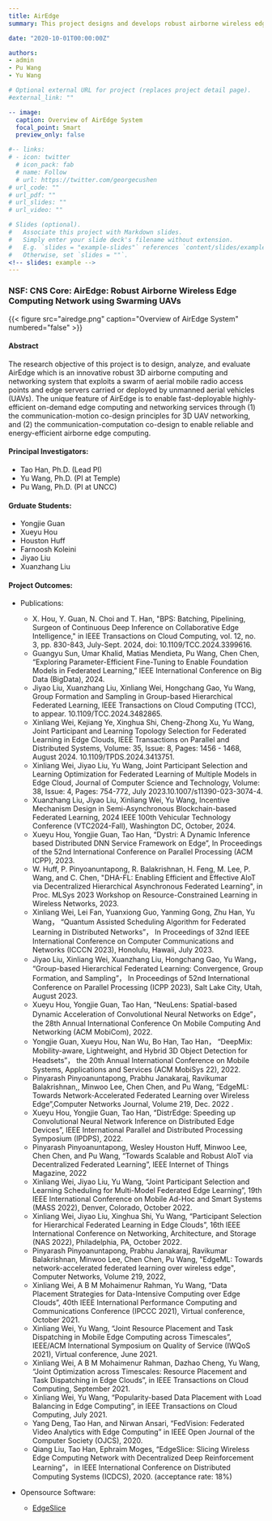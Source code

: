 ```yaml
---
title: AirEdge
summary: This project designs and develops robust airborne wireless edge computing networks and systems.

date: "2020-10-01T00:00:00Z"

authors:
- admin
- Pu Wang
- Yu Wang

# Optional external URL for project (replaces project detail page).
#external_link: ""

-- image:
  caption: Overview of AirEdge System
  focal_point: Smart  
  preview_only: false

#-- links:
# - icon: twitter
  # icon_pack: fab
  # name: Follow
  # url: https://twitter.com/georgecushen
# url_code: ""
# url_pdf: ""
# url_slides: ""
# url_video: "" 

# Slides (optional).
#   Associate this project with Markdown slides.
#   Simply enter your slide deck's filename without extension.
#   E.g. `slides = "example-slides"` references `content/slides/example-slides.md`.
#   Otherwise, set `slides = ""`.
<!-- slides: example -->
---
```


### NSF: CNS Core: AirEdge: Robust Airborne Wireless Edge Computing Network using Swarming UAVs

{{< figure src="airedge.png" caption="Overview of AirEdge System" numbered="false" >}}

#### Abstract
The research objective of this project is to design, analyze, and evaluate AirEdge which is an innovative robust 3D airborne computing and networking system that exploits a swarm of aerial mobile radio access points and edge servers carried or deployed by unmanned aerial vehicles (UAVs). The unique feature of AirEdge is to enable fast-deployable highly-efficient on-demand edge computing and networking services through (1) the communication-motion co-design principles for 3D UAV networking, and (2) the communication-computation co-design to enable reliable and energy-efficient airborne edge computing.

#### Principal Investigators:
- Tao Han, Ph.D. (Lead PI)
- Yu Wang, Ph.D. (PI at Temple)
- Pu Wang, Ph.D. (PI at UNCC)

#### Grduate Students:
- Yongjie Guan
- Xueyu Hou
- Houston Huff
- Farnoosh Koleini 
- Jiyao Liu
- Xuanzhang Liu


#### Project Outcomes:
- Publications:
  - X. Hou, Y. Guan, N. Choi and T. Han, "BPS: Batching, Pipelining, Surgeon of Continuous Deep Inference on Collaborative Edge Intelligence," in IEEE Transactions on Cloud Computing, vol. 12, no. 3, pp. 830-843, July-Sept. 2024, doi: 10.1109/TCC.2024.3399616.
  - Guangyu Sun, Umar Khalid, Matias Mendieta, Pu Wang, Chen Chen, “Exploring Parameter-Efficient Fine-Tuning to Enable Foundation Models in Federated Learning,” IEEE International Conference on Big Data (BigData), 2024.
  - Jiyao Liu, Xuanzhang Liu, Xinliang Wei, Hongchang Gao, Yu Wang, Group Formation and Sampling in Group-based Hierarchical Federated Learning, IEEE Transactions on Cloud Computing (TCC), to appear. 10.1109/TCC.2024.3482865.
  - Xinliang Wei, Kejiang Ye, Xinghua Shi, Cheng-Zhong Xu, Yu Wang, Joint Participant and Learning Topology Selection for Federated Learning in Edge Clouds, IEEE Transactions on Parallel and Distributed Systems, Volume: 35, Issue: 8, Pages: 1456 - 1468, August 2024. 10.1109/TPDS.2024.3413751.
  - Xinliang Wei, Jiyao Liu, Yu Wang, Joint Participant Selection and Learning Optimization for Federated Learning of Multiple Models in Edge Cloud, Journal of Computer Science and Technology, Volume: 38, Issue: 4, Pages: 754-772, July 2023.10.1007/s11390-023-3074-4.
  - Xuanzhang Liu, Jiyao Liu, Xinliang Wei, Yu Wang, Incentive Mechanism Design in Semi-Asynchronous Blockchain-based Federated Learning, 2024 IEEE 100th Vehicular Technology Conference (VTC2024-Fall), Washington DC, October, 2024.
  - Xueyu Hou, Yongjie Guan, Tao Han, “Dystri: A Dynamic Inference based Distributed DNN Service Framework on Edge”, In Proceedings of the 52nd International Conference on Parallel Processing (ACM ICPP), 2023.
  - W. Huff, P. Pinyoanuntapong, R. Balakrishnan, H. Feng, M. Lee, P. Wang, and C. Chen, "DHA-FL: Enabling Efficient and Effective AIoT via Decentralized Hierarchical Asynchronous Federated Learning",  in Proc.  MLSys 2023 Workshop on Resource-Constrained Learning in Wireless Networks, 2023.
  - Xinliang Wei, Lei Fan, Yuanxiong Guo, Yanming Gong, Zhu Han, Yu Wang， “Quantum Assisted Scheduling Algorithm for Federated Learning in Distributed Networks”， In Proceedings of 32nd IEEE International Conference on Computer Communications and Networks (ICCCN 2023), Honolulu, Hawaii, July 2023.
  - Jiyao Liu, Xinliang Wei, Xuanzhang Liu, Hongchang Gao, Yu Wang， “Group-based Hierarchical Federated Learning: Convergence, Group Formation, and Sampling”， In Proceedings of 52nd International Conference on Parallel Processing (ICPP 2023), Salt Lake City, Utah, August 2023.
  - Xueyu Hou, Yongjie Guan, Tao Han, “NeuLens: Spatial-based Dynamic Acceleration of Convolutional Neural Networks on Edge”， the 28th Annual International Conference On Mobile Computing And Networking (ACM MobiCom), 2022.
  - Yongjie Guan, Xueyu Hou, Nan Wu, Bo Han, Tao Han， “DeepMix: Mobility-aware, Lightweight, and Hybrid 3D Object Detection for Headsets”， the 20th Annual International Conference on Mobile Systems, Applications and Services (ACM MobiSys 22), 2022.
  - Pinyarash Pinyoanuntapong, Prabhu Janakaraj, Ravikumar Balakrishnan,, Minwoo Lee, Chen Chen, and Pu Wang, “EdgeML: Towards Network-Accelerated Federated Learning over Wireless Edge”,Computer Networks Journal,  Volume 219, Dec. 2022 . 
  - Xueyu Hou, Yongjie Guan, Tao Han, “DistrEdge: Speeding up Convolutional Neural Network Inference on Distributed Edge Devices”, IEEE International Parallel and Distributed Processing Symposium (IPDPS), 2022. 
  - Pinyarash Pinyoanuntapong, Wesley Houston Huff, Minwoo Lee, Chen Chen, and Pu Wang, “Towards Scalable and Robust AIoT via Decentralized Federated Learning”, IEEE Internet of Things Magazine, 2022
  - Xinliang Wei, Jiyao Liu, Yu Wang, “Joint Participant Selection and Learning Scheduling for Multi-Model Federated Edge Learning”, 19th IEEE International Conference on Mobile Ad-Hoc and Smart Systems (MASS 2022), Denver, Colorado, October 2022.
  - Xinliang Wei, Jiyao Liu, Xinghua Shi, Yu Wang, “Participant Selection for Hierarchical Federated Learning in Edge Clouds”, 16th IEEE International Conference on Networking, Architecture, and Storage (NAS 2022), Philadelphia, PA, October 2022.
  - Pinyarash Pinyoanuntapong, Prabhu Janakaraj, Ravikumar Balakrishnan, Minwoo Lee, Chen Chen, Pu Wang, "EdgeML: Towards network-accelerated federated learning over wireless edge", Computer Networks, Volume 219, 2022,
  - Xinliang Wei, A B M Mohaimenur Rahman, Yu Wang, “Data Placement Strategies for Data-Intensive Computing over Edge Clouds”, 40th IEEE International Performance Computing and Communications Conference (IPCCC 2021), Virtual conference, October 2021.
  - Xinliang Wei, Yu Wang, “Joint Resource Placement and Task Dispatching in Mobile Edge Computing across Timescales”, IEEE/ACM International Symposium on Quality of Service (IWQoS 2021), Virtual conference, June 2021.
  - Xinliang Wei, A B M Mohaimenur Rahman, Dazhao Cheng, Yu Wang, “Joint Optimization across Timescales: Resource Placement and Task Dispatching in Edge Clouds”, in IEEE Transactions on Cloud Computing, September 2021.
  - Xinliang Wei, Yu Wang, “Popularity-based Data Placement with Load Balancing in Edge Computing”, in IEEE Transactions on Cloud Computing, July 2021.
  - Yang Deng, Tao Han, and Nirwan Ansari, “FedVision: Federated Video Analytics with Edge Computing” in IEEE Open Journal of the Computer Society (OJCS), 2020.
  - Qiang Liu, Tao Han, Ephraim Moges, “EdgeSlice: Slicing Wireless Edge Computing Network with Decentralized Deep Reinforcement Learning”， in IEEE International Conference on Distributed Computing Systems (ICDCS), 2020. (acceptance rate: 18%)
	
 
- Opensource Software:
	- [EdgeSlice](https://github.com/unics-code/EdgeSlice)


<!-- In this framework, smart cameras, radio access networks, and edge servers are recognized as infrastructure that can support multiple machine vision services through adaptive end-to-end multi-domain resource orchestration. The PIs envision that a machine vision service provider (MVSP) will own and manage a virtual network consisting of a radio access network and edge servers and have the access to ubiquitous cameras via camera sharing agreements with camera owners. Under this scenario, MVSPs are challenged to dynamically manage highly coupled resources and functions across multiple technology domains: 1) camera functions such as image preprocessing and embedded machine vision; 2) network resources in the radio access network; 3) computation resources and machine vision on the edge servers. To solve the problem, the PIs propose an interdisciplinary research project which integrates techniques and perspectives from wireless networking, computer vision, and edge computing in designing and optimizing UbiVision. -->


<!-- Lorem ipsum dolor sit amet, consectetur adipiscing elit. Duis posuere tellus ac convallis placerat. Proin tincidunt magna sed ex sollicitudin condimentum. Sed ac faucibus dolor, scelerisque sollicitudin nisi. Cras purus urna, suscipit quis sapien eu, pulvinar tempor diam. Quisque risus orci, mollis id ante sit amet, gravida egestas nisl. Sed ac tempus magna. Proin in dui enim. Donec condimentum, sem id dapibus fringilla, tellus enim condimentum arcu, nec volutpat est felis vel metus. Vestibulum sit amet erat at nulla eleifend gravida.

Nullam vel molestie justo. Curabitur vitae efficitur leo. In hac habitasse platea dictumst. Sed pulvinar mauris dui, eget varius purus congue ac. Nulla euismod, lorem vel elementum dapibus, nunc justo porta mi, sed tempus est est vel tellus. Nam et enim eleifend, laoreet sem sit amet, elementum sem. Morbi ut leo congue, maximus velit ut, finibus arcu. In et libero cursus, rutrum risus non, molestie leo. Nullam congue quam et volutpat malesuada. Sed risus tortor, pulvinar et dictum nec, sodales non mi. Phasellus lacinia commodo laoreet. Nam mollis, erat in feugiat consectetur, purus eros egestas tellus, in auctor urna odio at nibh. Mauris imperdiet nisi ac magna convallis, at rhoncus ligula cursus.

Cras aliquam rhoncus ipsum, in hendrerit nunc mattis vitae. Duis vitae efficitur metus, ac tempus leo. Cras nec fringilla lacus. Quisque sit amet risus at ipsum pharetra commodo. Sed aliquam mauris at consequat eleifend. Praesent porta, augue sed viverra bibendum, neque ante euismod ante, in vehicula justo lorem ac eros. Suspendisse augue libero, venenatis eget tincidunt ut, malesuada at lorem. Donec vitae bibendum arcu. Aenean maximus nulla non pretium iaculis. Quisque imperdiet, nulla in pulvinar aliquet, velit quam ultrices quam, sit amet fringilla leo sem vel nunc. Mauris in lacinia lacus.

Suspendisse a tincidunt lacus. Curabitur at urna sagittis, dictum ante sit amet, euismod magna. Sed rutrum massa id tortor commodo, vitae elementum turpis tempus. Lorem ipsum dolor sit amet, consectetur adipiscing elit. Aenean purus turpis, venenatis a ullamcorper nec, tincidunt et massa. Integer posuere quam rutrum arcu vehicula imperdiet. Mauris ullamcorper quam vitae purus congue, quis euismod magna eleifend. Vestibulum semper vel augue eget tincidunt. Fusce eget justo sodales, dapibus odio eu, ultrices lorem. Duis condimentum lorem id eros commodo, in facilisis mauris scelerisque. Morbi sed auctor leo. Nullam volutpat a lacus quis pharetra. Nulla congue rutrum magna a ornare.

Aliquam in turpis accumsan, malesuada nibh ut, hendrerit justo. Cum sociis natoque penatibus et magnis dis parturient montes, nascetur ridiculus mus. Quisque sed erat nec justo posuere suscipit. Donec ut efficitur arcu, in malesuada neque. Nunc dignissim nisl massa, id vulputate nunc pretium nec. Quisque eget urna in risus suscipit ultricies. Pellentesque odio odio, tincidunt in eleifend sed, posuere a diam. Nam gravida nisl convallis semper elementum. Morbi vitae felis faucibus, vulputate orci placerat, aliquet nisi. Aliquam erat volutpat. Maecenas sagittis pulvinar purus, sed porta quam laoreet at. -->
